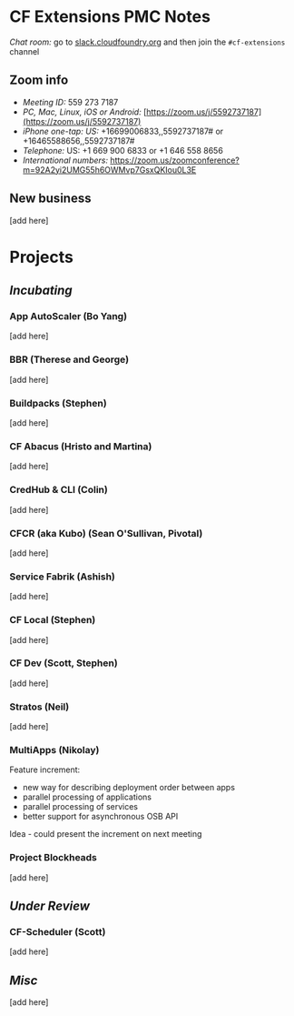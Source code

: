 # CF Extensions PMC Notes

*Chat room:* go to [slack.cloudfoundry.org](https://slack.cloudfoundry.org) and then join the `#cf-extensions` channel

## Zoom info

- *Meeting ID:* 559 273 7187
- *PC, Mac, Linux, iOS or Android:* [https://zoom.us/j/5592737187](https://zoom.us/j/5592737187)
- *iPhone one-tap: US:* +16699006833,,5592737187#  or +16465588656,,5592737187# 
- *Telephone:* US: +1 669 900 6833  or +1 646 558 8656 
- *International numbers:* https://zoom.us/zoomconference?m=92A2yi2UMG55h6OWMvp7GsxQKIou0L3E

## New business

[add here]

# Projects

## _Incubating_

### App AutoScaler (Bo Yang)

[add here]

### BBR (Therese and George)

[add here]

### Buildpacks (Stephen)

[add here]

### CF Abacus (Hristo and Martina)

[add here]

### CredHub & CLI (Colin)

[add here]

### CFCR (aka Kubo) (Sean O'Sullivan, Pivotal)

[add here]

### Service Fabrik (Ashish)

[add here]

### CF Local (Stephen)

[add here]

### CF Dev (Scott, Stephen)

[add here]

### Stratos (Neil)

[add here]

### MultiApps (Nikolay)

Feature increment:
- new way for describing deployment order between apps
- parallel processing of applications
- parallel processing of services
- better support for asynchronous OSB API

Idea - could present the increment on next meeting

### Project Blockheads

[add here]

## _Under Review_

### CF-Scheduler (Scott)

[add here]

## _Misc_

[add here]
